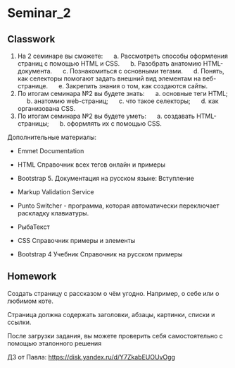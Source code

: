 # Seminar_2
## Classwork
1. На 2 семинаре вы сможете:
⠀⠀a. Рассмотреть способы оформления страниц с помощью HTML и CSS.
⠀⠀b. Разобрать анатомию HTML-документа.
⠀⠀c. Познакомиться с основными тегами.
⠀⠀d. Понять, как селекторы помогают задать внешний вид элементам на веб-странице.
⠀⠀e. Закрепить знания о том, как создаются сайты.
2. По итогам семинара №2 вы будете знать:
⠀⠀a. основные теги HTML;
⠀⠀b. анатомию web-страниц;
⠀⠀c. что такое селекторы;
⠀⠀d. как организована CSS.
3. По итогам семинара №2 вы будете уметь:
⠀⠀a. создавать HTML-страницы;
⠀⠀b. оформлять их с помощью CSS.

Дополнительные материалы:
- Emmet Documentation
- HTML Справочник всех тегов онлайн и примеры
- Bootstrap 5. Документация на русском языке: Вступление
- Markup Validation Service
- Punto Switcher - программа, которая автоматически переключает раскладку клавиатуры.

- РыбаТекст
- CSS Справочник примеры и элементы
- Bootstrap 4 Учебник Справочник на русском примеры

## Homework
Создать страницу с рассказом о чём угодно. Например, о себе или о любимом коте.

Страница должна содержать заголовки, абзацы, картинки, списки и ссылки.

После загрузки задания, вы можете проверить себя самостоятельно с помощью эталонного решения

ДЗ от Павла: https://disk.yandex.ru/d/Y7ZkabEUOUvOgg